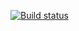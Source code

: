 [![Build status](https://ci.appveyor.com/api/projects/status/xiv1h0ckii9yotam?svg=true)](https://ci.appveyor.com/project/Sergl82/ajs-generator)